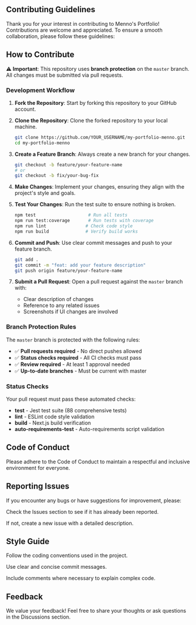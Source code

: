 ## Contributing Guidelines
Thank you for your interest in contributing to Menno's Portfolio! Contributions are welcome and appreciated. To ensure a smooth collaboration, please follow these guidelines:

## How to Contribute

⚠️ **Important**: This repository uses **branch protection** on the `master` branch. All changes must be submitted via pull requests.

### Development Workflow

1. **Fork the Repository**: Start by forking this repository to your GitHub account.

2. **Clone the Repository**: Clone the forked repository to your local machine.
   ```bash
   git clone https://github.com/YOUR_USERNAME/my-portfolio-menno.git
   cd my-portfolio-menno
   ```

3. **Create a Feature Branch**: Always create a new branch for your changes.
   ```bash
   git checkout -b feature/your-feature-name
   # or
   git checkout -b fix/your-bug-fix
   ```

4. **Make Changes**: Implement your changes, ensuring they align with the project's style and goals.

5. **Test Your Changes**: Run the test suite to ensure nothing is broken.
   ```bash
   npm test                    # Run all tests
   npm run test:coverage       # Run tests with coverage
   npm run lint               # Check code style
   npm run build              # Verify build works
   ```

6. **Commit and Push**: Use clear commit messages and push to your feature branch.
   ```bash
   git add .
   git commit -m "feat: add your feature description"
   git push origin feature/your-feature-name
   ```

7. **Submit a Pull Request**: Open a pull request against the `master` branch with:
   - Clear description of changes
   - Reference to any related issues
   - Screenshots if UI changes are involved

### Branch Protection Rules

The `master` branch is protected with the following rules:
- ✅ **Pull requests required** - No direct pushes allowed
- ✅ **Status checks required** - All CI checks must pass
- ✅ **Review required** - At least 1 approval needed
- ✅ **Up-to-date branches** - Must be current with master

### Status Checks

Your pull request must pass these automated checks:
- **test** - Jest test suite (88 comprehensive tests)
- **lint** - ESLint code style validation  
- **build** - Next.js build verification
- **auto-requirements-test** - Auto-requirements script validation

## Code of Conduct
Please adhere to the Code of Conduct to maintain a respectful and inclusive environment for everyone.

## Reporting Issues
If you encounter any bugs or have suggestions for improvement, please:

Check the Issues section to see if it has already been reported.

If not, create a new issue with a detailed description.

## Style Guide
Follow the coding conventions used in the project.

Use clear and concise commit messages.

Include comments where necessary to explain complex code.

## Feedback
We value your feedback! Feel free to share your thoughts or ask questions in the Discussions section.
